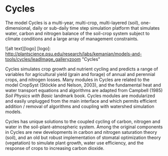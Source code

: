 Cycles
======
The model Cycles is a multi-year, multi-crop, multi-layered (soil), one-dimensional, daily or sub-daily time step simulation platform that simulates water, carbon and nitrogen balance of the soil-crop system subject to climate conditions and a large array of management constraints.

![alt text][logo]
[logo]: http://plantscience.psu.edu/research/labs/kemanian/models-and-tools/cycles/leadImage_galleryzoom "Cycles"

Cycles simulates crop growth and nutrient cycling and predicts a range of variables for agricultural yield (grain and forage) of annual and perennial crops, and nitrogen losses.
Many modules in Cycles are related to the model CropSyst (Stöckle and Nelson, 2003), and the fundamental heat and water transport equations and algorithms are adapted from Campbell (1985) *Soil Physics with Basic* landmark book.
Cycles modules are modularized and easily unplugged from the main interface and which permits efficient addition / removal of algorithms and coupling with watershed simulation models.

Cycles has unique solutions to the coupled cycling of carbon, nitrogen and water in the soil-plant-atmospheric system.
Among the original components in Cycles are new developments in carbon and nitrogen saturation theory (soil), and an old but robust implementation of stomatal optimization theory (vegetation) to simulate plant growth, water use efficiency, and the response of crops to increasing carbon dioxide.
